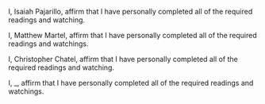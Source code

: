 I, Isaiah Pajarillo, affirm that I have personally completed all of the required readings and watching.

I, Matthew Martel, affirm that I have personally completed all of the required readings and watchings.

I, Christopher Chatel, affirm that I have personally completed all of the required readings and watching.

I, \_, affirm that I have personally completed all of the required readings and watchings.
